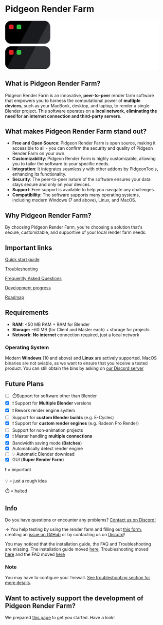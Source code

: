 # Pidgeon Render Farm
<picture>
  <source media="(prefers-color-scheme: dark)" srcset="images/PRF_light.png">
  <source media="(prefers-color-scheme: light)" srcset="images/PRF_dark.png">
  <img alt="Shows the Pidgeon Renderfarm Logo" src="images/PRF_light.png" width="512">
</picture>

## What is Pidgeon Render Farm?
Pidgeon Render Farm is an innovative, **peer-to-peer** render farm software that empowers you to harness the computational power of **multiple devices**, such as your MacBook, desktop, and laptop, to render a single Blender project. This software operates on a **local network**, **eliminating the need for an internet connection and third-party servers**.

## What makes Pidgeon Render Farm stand out?
- **Free and Open Source**: Pidgeon Render Farm is open source, making it accessible to all - you can confirm the security and quality of Pidgeon Render Farm on your own.
- **Customizability**: Pidgeon Render Farm is highly customizable, allowing you to tailor the software to your specific needs.
- **Integration**: It integrates seamlessly with other addons by PidgeonTools, enhancing its functionality.
- **Security**: The peer-to-peer nature of the software ensures your data stays secure and only on your devices.
- **Support**: Free support is available to help you navigate any challenges.
- **Compatibility**: The software supports many operating systems, including modern Windows (7 and above), Linux, and MacOS.

## Why Pidgeon Render Farm?
By choosing Pidgeon Render Farm, you're choosing a solution that's secure, customizable, and supportive of your local render farm needs.

## Important links
[Quick start guide](QUICK_START.md)

[Troubleshooting](TROUBLESHOOTING.md)

[Frequently Asked Questions](FAQ.md)

[Development progress](https://github.com/orgs/PidgeonTools/projects/5)

[Roadmap](https://github.com/PidgeonTools/PidgeonRenderFarm/milestones)

## Requirements
- **RAM:**        <50 MB RAM + RAM for Blender
- **Storage:**    ~60 MB (for Client and Master each) + storage for projects
- **Network:**    **No internet** connection required, just a local network

### Operating System
Modern **Windows** (10 and above) and **Linux** are actively supported. MacOS binaries are not aviable, as we want to ensure that you receive a tested product. You can still obtain the bins by asking on [our Discord server](https://discord.gg/cnFdGQP)

## Future Plans
- [ ] ⏱️Support for software other than Blender
- [x] ❗ Support for **Multiple Blender** versions
- [x] ❗ Rework render engine system
- [ ] Support for **custom Blender builds** (e.g. E-Cycles)
- [x] ❗ Support for **custom render engines** (e.g. Radeon Pro Render)
- [ ] Support for non-animation projects
- [x] ❗ Master handling **multiple connections**
- [x] Bandwidth saving mode (**Batches**)
- [x] Automatically detect render engine
- [ ] 💡 Automatic Blender download
- [x] GUI (**Super Render Farm**)

❗ = important

💡 = just a rough idea

⏱️ = halted

## Info
Do you have questions or encounter any problems? [Contact us on Discord!](https://discord.gg/cnFdGQP)

-> You help testing by using the render farm and filling out [this form](https://app.formbricks.com/s/cljn7iccc0023qs0h9sxtjpc4), creating an [issue on GitHub](https://github.com/PidgeonTools/PidgeonRenderFarm/issues/new/choose) or by contacting us on [Discord](https://discord.gg/cnFdGQP)!

You may noticed that the installation guide, the FAQ and Troubleshooting are missing.
The installation guide moved [here](QUICK_START.md), Troubleshooting moved [here](TROUBLESHOOTING.md) and the FAQ moved [here](FAQ.md)

### Note
You may have to configure your firewall. [See troubleshooting section for more details](TROUBLESHOOTING.md#server-socket-wont-start).

## Want to actively support the development of Pidgeon Render Farm?
We prepared [this page](DEVELOPER.md) to get you started. Have a look!